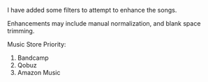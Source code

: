 I have added some filters to attempt to enhance the songs.

Enhancements may include manual normalization, and blank space trimming.


Music Store Priority:

1. Bandcamp
2. Qobuz
3. Amazon Music
